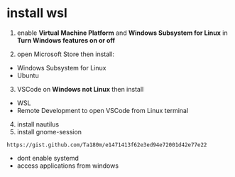 # **install wsl**

1. enable **Virtual Machine Platform** and **Windows Subsystem for  Linux** in **Turn Windows features on or off**

2. open Microsoft Store then install:
- Windows Subsystem for  Linux
- Ubuntu
3. VSCode on **Windows not Linux** then install
- WSL
- Remote Development to open VSCode from Linux terminal
4. install nautilus
5. install gnome-session

```
https://gist.github.com/Ta180m/e1471413f62e3ed94e72001d42e77e22
```
- dont enable systemd
- access applications from windows